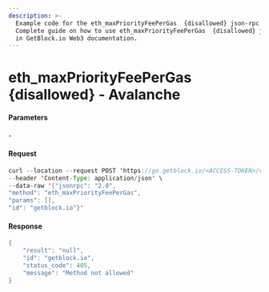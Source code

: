 ```yaml
---
description: >-
  Example code for the eth_maxPriorityFeePerGas  {disallowed} json-rpc method.
  Сomplete guide on how to use eth_maxPriorityFeePerGas  {disallowed} json-rpc
  in GetBlock.io Web3 documentation.
---
```


# eth\_maxPriorityFeePerGas {disallowed} - Avalanche

#### Parameters

\-

#### Request

```java
curl --location --request POST 'https://go.getblock.io/<ACCESS-TOKEN>/v1/mainnet/ext/bc/C/rpc' \
--header 'Content-Type: application/json' \
--data-raw '{"jsonrpc": "2.0",
"method": "eth_maxPriorityFeePerGas",
"params": [],
"id": "getblock.io"}'
```

#### Response

```java
{
    "result": "null",
    "id": "getblock.io",
    "status_code": 405,
    "message": "Method not allowed"
}
```

